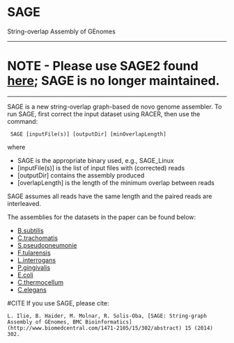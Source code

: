 # SAGE
String-overlap Assembly of GEnomes
***************************************************
# NOTE - Please use SAGE2 found [here](https://github.com/lucian-ilie/SAGE2); SAGE is no longer maintained. 
***************************************************

SAGE is a new string-overlap graph-based de novo genome assembler. To run SAGE, first correct the input dataset using RACER, then use the command: 

     SAGE [inputFile(s)] [outputDir] [minOverlapLength] 

where 
 - SAGE is the appropriate binary used, e.g., SAGE_Linux
 - [inputFile(s)] is the list of input files with (corrected) reads
 - [outputDir] contains the assembly produced
 - [overlapLength] is the length of the minimum overlap between reads

SAGE assumes all reads have the same length and the paired reads are interleaved. 

The assemblies for the datasets in the paper can be found below:
 - [B.subtilis](http://www.csd.uwo.ca/~ilie/SAGE/B.subtilis.fasta)
 - [C.trachomatis](http://www.csd.uwo.ca/~ilie/SAGE/C.trachomatis.fasta)
 - [S.pseudopneumonie](http://www.csd.uwo.ca/~ilie/SAGE/S.pseudopneumonie.fasta)
 - [F.tularensis](http://www.csd.uwo.ca/~ilie/SAGE/F.tularensis.fasta)
 - [L.interrogans](http://www.csd.uwo.ca/~ilie/SAGE/L.interrogans.fasta)
 - [P.gingivalis](http://www.csd.uwo.ca/~ilie/SAGE/P.gingivalis.fasta)
 - [E.coli](http://www.csd.uwo.ca/~ilie/SAGE/E.coli.fasta)
 - [C.thermocellum](http://www.csd.uwo.ca/~ilie/SAGE/C.thermocellum.fasta)
 - [C.elegans](http://www.csd.uwo.ca/~ilie/SAGE/C.elegans.fasta)
 
 #CITE
 If you use SAGE, please cite:
 
    L. Ilie, B. Haider, M. Molnar, R. Solis-Oba, [SAGE: String-graph Assembly of GEnomes, BMC Bioinformatics](http://www.biomedcentral.com/1471-2105/15/302/abstract) 15 (2014) 302.
